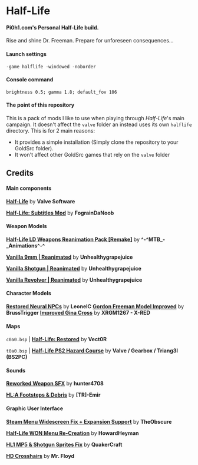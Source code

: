 # Half-Life
#### Pi0h1.com's Personal Half-Life build.
Rise and shine Dr. Freeman. Prepare for unforeseen consequences...
#### Launch settings
`-game halflife -windowed -noborder`

#### Console command
`brightness 0.5; gamma 1.8; default_fov 106`

#### The point of this repository
This is a pack of mods I like to use when playing through *Half-Life*'s main campaign.
It doesn't affect the `valve` folder an instead uses its own `halflife` directory. This is for 2 main reasons:
- It provides a simple installation (Simply clone the repository to your GoldSrc folder).
- It won't affect other GoldSrc games that rely on the `valve` folder

## Credits

#### Main components
[**Half-Life**](https://store.steampowered.com/app/70/HalfLife/ "Half-Life") by **Valve Software**

[**Half-Life: Subtitles Mod**](https://www.moddb.com/mods/half-life-subtitles-mod "Half-Life: Subtitles Mod") by **FograinDaNoob**

#### Weapon Models
[**Half-Life LD Weapons Reanimation Pack [Remake]**](https://gamebanana.com/mods/179921 "Half-Life LD Weapons Reanimation Pack [Remake]") by **^-^MTB_-_Animations^-^**

[**Vanilla 9mm | Reanimated**](https://gamebanana.com/mods/180230 "Vanilla 9mm | Reanimated") by **Unhealthygrapejuice**

[**Vanilla Shotgun | Reanimated**](https://gamebanana.com/mods/180357 "Vanilla Shotgun | Reanimated") by **Unhealthygrapejuice**

[**Vanilla Revolver | Reanimated**](https://gamebanana.com/mods/180297 "Vanilla Revolver | Reanimated") by **Unhealthygrapejuice**
#### Character Models
[**Restored Neural NPCs**](https://gamebanana.com/mods/179864 "Restored Neural NPCs") by **LeonelC**
[**Gordon Freeman Model Improved**](https://gamebanana.com/mods/179590 "Gordon Freeman Model Improved") by **BrussTrigger**
[**Improved Gina Cross**](https://gamebanana.com/mods/179787 "Improved Gina Cross") by **XRGM1267 - X-RED**

#### Maps
`c0a0.bsp` | [**Half-Life: Restored**](https://store.steampowered.com/app/1283930/HalfLife_Restored/ "Half-Life: Restored") by **Vect0R**

`t0a0.bsp` | [**Half-Life PS2 Hazard Course**](https://www.moddb.com/games/half-life/addons/half-life-ps2-hazard-course-intro "Half-Life PS2 Hazard Course") by **Valve / Gearbox / Triang3l (BS2PC)**

#### Sounds
[**Reworked Weapon SFX**](https://gamebanana.com/sounds/46896 "Reworked Weapon SFX") by **hunter4708**

[**HL:A Footsteps & Debris**](https://gamebanana.com/sounds/47108 "HL:A Footsteps & Debris") by **[TR]-Emir**

#### Graphic User Interface
[**Steam Menu Widescreen Fix + Expansion Support**](https://gamebanana.com/mods/24731 "**Steam Menu Widescreen Fix + Expansion Support**") by **TheObscure**

[**Half-Life WON Menu Re-Creation**](https://gamebanana.com/mods/24540 "**Half-Life WON Menu Re-Creation**") by **HowardHeyman**

[**HL1 MP5 & Shotgun Sprites Fix**](https://gamebanana.com/mods/24745 "**HL1 MP5 & Shotgun Sprites Fix**") by **QuakerCraft**

[**HD Crosshairs**](https://gamebanana.com/mods/24528 "**HD Crosshairs**") by **Mr. Floyd**
